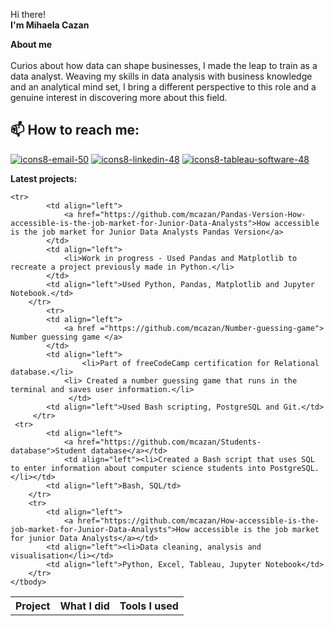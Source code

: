 Hi there!
<br>
<b>I'm Mihaela Cazan</b>

<b>About me</b>
<br><br>
Curios about how data can shape businesses, I made the leap to train as a data analyst. Weaving my skills in data analysis with business knowledge and an analytical mind set, I bring a different perspective to this role and a genuine interest in discovering more about this field.

📫 How to reach me: 
---
[![icons8-email-50](https://github.com/mcazan/mcazan/assets/135700965/07dfb8c6-20c3-4b74-9e9d-9ef41655f089)][1]               [![icons8-linkedin-48](https://github.com/mcazan/mcazan/assets/135700965/e413892b-31dc-4701-b540-7d6036365325)][2]           [![icons8-tableau-software-48](https://github.com/mcazan/mcazan/assets/135700965/d4be1997-a6e0-43e6-a98a-6fb6ad261c0e)][3]

[1]: mailto:mihaelakzan@gmail.com
[2]: https://www.linkedin.com/in/mcazan/
[3]: https://public.tableau.com/app/profile/mcazan/vizzes

<b>Latest projects:</b>

<table>
	<tbody>
		<tr>
			<th align="center"> Project </th>
			<th align="center"> What I did </th>
			<th align="center"> Tools I used </th>
		</tr>

    <tr>
			<td align="left">
				<a href="https://github.com/mcazan/Pandas-Version-How-accessible-is-the-job-market-for-Junior-Data-Analysts">How accessible is the job market for Junior Data Analysts Pandas Version</a>
			</td>
			<td align="left">
        		<li>Work in progress - Used Pandas and Matplotlib to recreate a project previously made in Python.</li>
			</td>
			<td align="left">Used Python, Pandas, Matplotlib and Jupyter Notebook.</td>
		</tr>
    		<tr>
			<td align="left">
				<a href ="https://github.com/mcazan/Number-guessing-game"> Number guessing game </a>
			</td>
			<td align="left">
        			<li>Part of freeCodeCamp certification for Relational database.</li>
       			<li> Created a number guessing game that runs in the terminal and saves user information.</li>
     			 </td>
			<td align="left">Used Bash scripting, PostgreSQL and Git.</td>
		 </tr>
   	 <tr>
			<td align="left">
				<a href="https://github.com/mcazan/Students-database">Student database</a></td>
	 	        <td align="left"><li>Created a Bash script that uses SQL to enter information about computer science students into PostgreSQL. </li></td>
			<td align="left">Bash, SQL/td>
		</tr>
		<tr>
			<td align="left">
				<a href="https://github.com/mcazan/How-accessible-is-the-job-market-for-Junior-Data-Analysts">How accessible is the job market for junior Data Analysts</a></td>
			<td align="left"><li>Data cleaning, analysis and visualisation</li></td>
			<td align="left">Python, Excel, Tableau, Jupyter Notebook</td>
		</tr>
	</tbody>
 </table>

</table>
<!--
**mcazan/mcazan** is a ✨ _special_ ✨ repository because its `README.md` (this file) appears on your GitHub profile.
